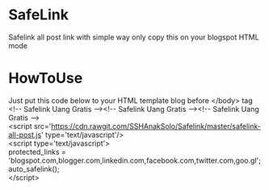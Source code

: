 # SafeLink
Safelink all post link with simple way only copy this on your blogspot HTML mode 

# HowToUse
Just put this code below to your HTML template blog before &lt;/body&gt; tag <br />
&lt;!-- Safelink Uang Gratis --&gt;&lt;!-- Safelink Uang Gratis --&gt;&lt;!-- Safelink Uang Gratis --&gt; <br />
&lt;script src='https://cdn.rawgit.com/SSHAnakSolo/Safelink/master/safelink-all-post.js' type='text/javascript'/&gt; <br />
&lt;script type='text/javascript'&gt; <br />
protected_links = &#39;blogspot.com,blogger.com,linkedin.com,facebook.com,twitter.com,goo.gl&#39;; <br />
auto_safelink(); <br />
&lt;/script&gt; <br />
